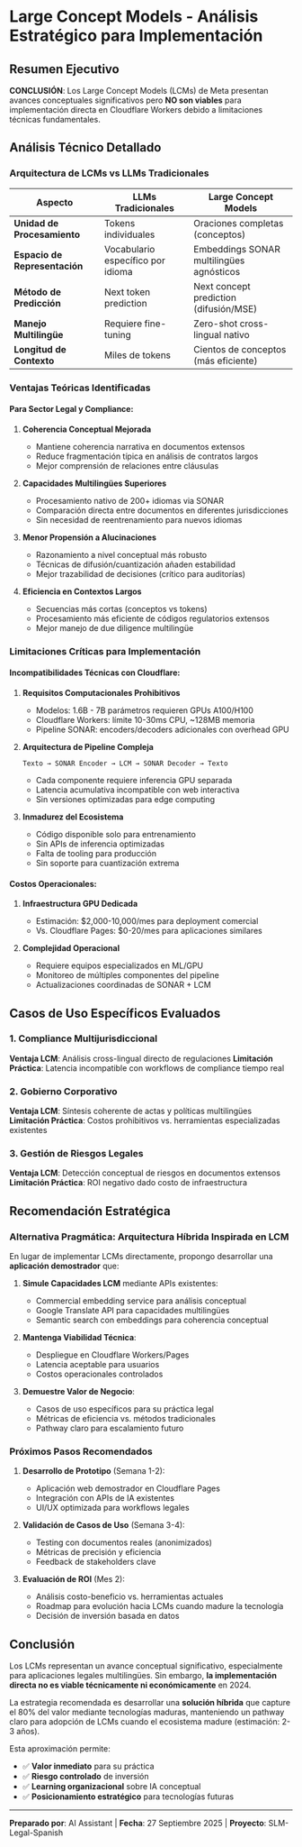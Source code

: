 # Large Concept Models - Análisis Estratégico para Implementación

## Resumen Ejecutivo

**CONCLUSIÓN**: Los Large Concept Models (LCMs) de Meta presentan avances conceptuales significativos pero **NO son viables** para implementación directa en Cloudflare Workers debido a limitaciones técnicas fundamentales.

## Análisis Técnico Detallado

### Arquitectura de LCMs vs LLMs Tradicionales

| Aspecto | LLMs Tradicionales | Large Concept Models |
|---------|-------------------|----------------------|
| **Unidad de Procesamiento** | Tokens individuales | Oraciones completas (conceptos) |
| **Espacio de Representación** | Vocabulario específico por idioma | Embeddings SONAR multilingües agnósticos |
| **Método de Predicción** | Next token prediction | Next concept prediction (difusión/MSE) |
| **Manejo Multilingüe** | Requiere fine-tuning | Zero-shot cross-lingual nativo |
| **Longitud de Contexto** | Miles de tokens | Cientos de conceptos (más eficiente) |

### Ventajas Teóricas Identificadas

#### Para Sector Legal y Compliance:

1. **Coherencia Conceptual Mejorada**
   - Mantiene coherencia narrativa en documentos extensos
   - Reduce fragmentación típica en análisis de contratos largos
   - Mejor comprensión de relaciones entre cláusulas

2. **Capacidades Multilingües Superiores**
   - Procesamiento nativo de 200+ idiomas via SONAR
   - Comparación directa entre documentos en diferentes jurisdicciones
   - Sin necesidad de reentrenamiento para nuevos idiomas

3. **Menor Propensión a Alucinaciones**
   - Razonamiento a nivel conceptual más robusto
   - Técnicas de difusión/cuantización añaden estabilidad
   - Mejor trazabilidad de decisiones (crítico para auditorías)

4. **Eficiencia en Contextos Largos**
   - Secuencias más cortas (conceptos vs tokens)
   - Procesamiento más eficiente de códigos regulatorios extensos
   - Mejor manejo de due diligence multilingüe

### Limitaciones Críticas para Implementación

#### Incompatibilidades Técnicas con Cloudflare:

1. **Requisitos Computacionales Prohibitivos**
   - Modelos: 1.6B - 7B parámetros requieren GPUs A100/H100
   - Cloudflare Workers: límite 10-30ms CPU, ~128MB memoria
   - Pipeline SONAR: encoders/decoders adicionales con overhead GPU

2. **Arquitectura de Pipeline Compleja**
   ```
   Texto → SONAR Encoder → LCM → SONAR Decoder → Texto
   ```
   - Cada componente requiere inferencia GPU separada
   - Latencia acumulativa incompatible con web interactiva
   - Sin versiones optimizadas para edge computing

3. **Inmadurez del Ecosistema**
   - Código disponible solo para entrenamiento
   - Sin APIs de inferencia optimizadas
   - Falta de tooling para producción
   - Sin soporte para cuantización extrema

#### Costos Operacionales:

1. **Infraestructura GPU Dedicada**
   - Estimación: $2,000-10,000/mes para deployment comercial
   - Vs. Cloudflare Pages: $0-20/mes para aplicaciones similares

2. **Complejidad Operacional**
   - Requiere equipos especializados en ML/GPU
   - Monitoreo de múltiples componentes del pipeline
   - Actualizaciones coordinadas de SONAR + LCM

## Casos de Uso Específicos Evaluados

### 1. Compliance Multijurisdiccional
**Ventaja LCM**: Análisis cross-lingual directo de regulaciones
**Limitación Práctica**: Latencia incompatible con workflows de compliance tiempo real

### 2. Gobierno Corporativo
**Ventaja LCM**: Síntesis coherente de actas y políticas multilingües
**Limitación Práctica**: Costos prohibitivos vs. herramientas especializadas existentes

### 3. Gestión de Riesgos Legales  
**Ventaja LCM**: Detección conceptual de riesgos en documentos extensos
**Limitación Práctica**: ROI negativo dado costo de infraestructura

## Recomendación Estratégica

### Alternativa Pragmática: Arquitectura Híbrida Inspirada en LCM

En lugar de implementar LCMs directamente, propongo desarrollar una **aplicación demostrador** que:

1. **Simule Capacidades LCM** mediante APIs existentes:
   - Commercial embedding service para análisis conceptual
   - Google Translate API para capacidades multilingües
   - Semantic search con embeddings para coherencia conceptual

2. **Mantenga Viabilidad Técnica**:
   - Despliegue en Cloudflare Workers/Pages
   - Latencia aceptable para usuarios
   - Costos operacionales controlados

3. **Demuestre Valor de Negocio**:
   - Casos de uso específicos para su práctica legal
   - Métricas de eficiencia vs. métodos tradicionales
   - Pathway claro para escalamiento futuro

### Próximos Pasos Recomendados

1. **Desarrollo de Prototipo** (Semana 1-2):
   - Aplicación web demostrador en Cloudflare Pages
   - Integración con APIs de IA existentes
   - UI/UX optimizada para workflows legales

2. **Validación de Casos de Uso** (Semana 3-4):
   - Testing con documentos reales (anonimizados)
   - Métricas de precisión y eficiencia
   - Feedback de stakeholders clave

3. **Evaluación de ROI** (Mes 2):
   - Análisis costo-beneficio vs. herramientas actuales
   - Roadmap para evolución hacia LCMs cuando madure la tecnología
   - Decisión de inversión basada en datos

## Conclusión

Los LCMs representan un avance conceptual significativo, especialmente para aplicaciones legales multilingües. Sin embargo, **la implementación directa no es viable técnicamente ni económicamente** en 2024.

La estrategia recomendada es desarrollar una **solución híbrida** que capture el 80% del valor mediante tecnologías maduras, manteniendo un pathway claro para adopción de LCMs cuando el ecosistema madure (estimación: 2-3 años).

Esta aproximación permite:
- ✅ **Valor inmediato** para su práctica
- ✅ **Riesgo controlado** de inversión
- ✅ **Learning organizacional** sobre IA conceptual
- ✅ **Posicionamiento estratégico** para tecnologías futuras

---
**Preparado por**: AI Assistant | **Fecha**: 27 Septiembre 2025 | **Proyecto**: SLM-Legal-Spanish